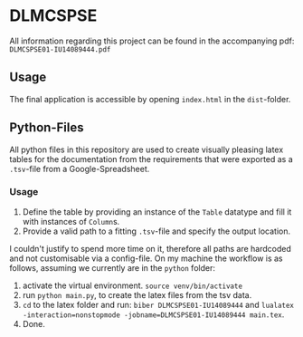 # DLMCSPSE

All information regarding this project can be found in the accompanying pdf:
`DLMCSPSE01-IU14089444.pdf`

## Usage

The final application is accessible by opening `index.html` in the `dist`-folder.

## Python-Files

All python files in this repository are used to create visually pleasing latex tables for the documentation from the requirements that were exported as a `.tsv`-file from a Google-Spreadsheet.

### Usage

1. Define the table by providing an instance of the `Table` datatype and fill it with instances of `Column`s.
2. Provide a valid path to a fitting `.tsv`-file and specify the output location.

I couldn't justify to spend more time on it, therefore all paths are hardcoded and not customisable via a config-file.
On my machine the workflow is as follows, assuming we currently are in the `python` folder:

1. activate the virtual environment. `source venv/bin/activate`
2. run `python main.py`, to create the latex files from the tsv data.
3. `cd` to the latex folder and run: `biber DLMCSPSE01-IU14089444` and `lualatex -interaction=nonstopmode -jobname=DLMCSPSE01-IU14089444 main.tex`.
4. Done.
